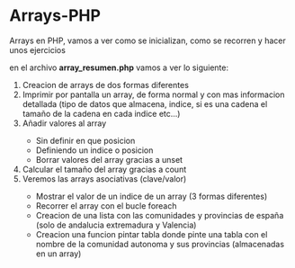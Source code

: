 # Arrays-PHP
Arrays en PHP, vamos a ver como se inicializan, como se recorren  y hacer unos ejercicios

en el archivo <b>array_resumen.php</b> vamos a ver lo siguiente: 

<ol>
  <li>Creacion de arrays de dos formas diferentes</li>
  <li>Imprimir por pantalla un array, de forma normal y con mas informacion detallada (tipo de datos que almacena, indice, si es una cadena el tamaño de la cadena en cada indice etc...)</li>
  <li>Añadir valores al array</li>
  <ul>
    <li>Sin definir en que posicion</li>
    <li>Definiendo un indice o posicion</li>
    <li>Borrar valores del array gracias a unset</li>
  </ul>
  <li>Calcular el tamaño del array gracias a count </li>
  <li>Veremos las arrays asociativas (clave/valor)</li>
  <ul>
    <li>Mostrar el valor de un indice de un array (3 formas diferentes)</li>
    <li>Recorrer el array con el bucle foreach</li>
    <li>Creacion de una lista con las comunidades y provincias de españa (solo de andalucia extremadura y Valencia)</li>
    <li>Creacion una funcion pintar tabla donde pinte una tabla con el nombre de la comunidad autonoma y sus provincias (almacenadas en un array)</li>
  </ul>
</ol>
